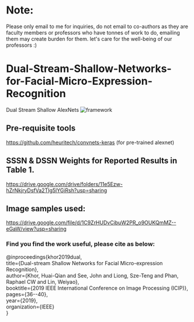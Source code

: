 # Note:
Please only email to me for inquiries, do not email to co-authors as they are faculty members or professors who have tonnes of work to do, emailing them may create burden for them. let's care for the well-being of our professors :) 

# Dual-Stream-Shallow-Networks-for-Facial-Micro-Expression-Recognition
Dual Stream Shallow AlexNets
![framework](https://github.com/IcedDoggie/DSSN-MER/blob/master/Selection_666.png)

## Pre-requisite tools
https://github.com/heuritech/convnets-keras (for pre-trained alexnet)

## SSSN & DSSN Weights for Reported Results in Table 1. 
https://drive.google.com/drive/folders/11e5Ezw-hZrNkjryDsfVa2TIg5lYGiRsh?usp=sharing

## Image samples used:
https://drive.google.com/file/d/1C9ZrHUDvCibuW2PR_o9OUKQmMZ--eGaW/view?usp=sharing

### Find you find the work useful, please cite as below:
@inproceedings{khor2019dual,  
title={Dual-stream Shallow Networks for Facial Micro-expression Recognition},  
author={Khor, Huai-Qian and See, John and Liong, Sze-Teng and Phan, Raphael CW and Lin, Weiyao},  
booktitle={2019 IEEE International Conference on Image Processing (ICIP)},  
pages={36--40},  
year={2019},  
organization={IEEE}  
}





